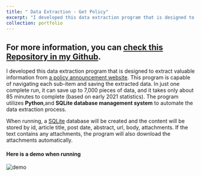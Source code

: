 ```yaml
---
title: " Data Extraction - Get Policy"
excerpt: "I developed this data extraction program that is designed to extract valuable information from [a policy announcement website](http://sousuo.gov.cn/s.htm?t=zhengcelibrary&q=). This program is capable of navigating each sub-item and saving the extracted data. In just one complete run, it can save up to 7,000 pieces of data, and it takes only about 85 minutes to complete (based on early 2021 statistics). The program utilizes **Python**,and **SQLite database management system** to automate the data extraction process. <br/><img src='https://github.com/han-ziqi/getPolicy/raw/master/demo/demo%20for%20policy.png'>"
collection: portfolio
---
```


## For more information, you can [check this Repository in my Github](https://github.com/han-ziqi/dataExtract_getPolicy).

I developed this data extraction program that is designed to extract valuable information from [a policy announcement website](http://sousuo.gov.cn/s.htm?t=zhengcelibrary&q=). This program is capable of navigating each sub-item and saving the extracted data. In just one complete run, it can save up to 7,000 pieces of data, and it takes only about 85 minutes to complete (based on early 2021 statistics). The program utilizes **Python**,and **SQLite database management system** to automate the data extraction process. 

When running, a [SQLite](https://sqlite.org/index.html) database will be created and the content will be stored by id, article title, post date, abstract, url, body, attachments. If the text contains any attachments, the program will also download the attachments automatically.

#### Here is a demo when running

![demo](https://github.com/han-ziqi/getPolicy/raw/master/demo/demo%20for%20policy.png)
